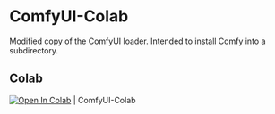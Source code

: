 # ComfyUI-Colab
Modified copy of the ComfyUI loader.  Intended to install Comfy into a subdirectory.

## Colab

[![Open In Colab](https://colab.research.google.com/assets/colab-badge.svg)](https://colab.research.google.com/github/brenton-thomas/ComfyUI-Colab/blob/main/comfyui-colab.ipynb) | ComfyUI-Colab

